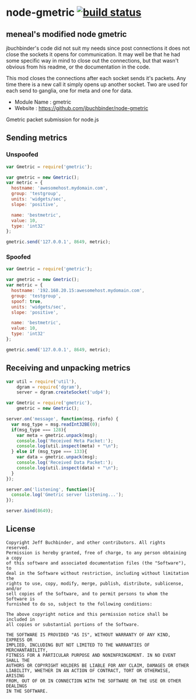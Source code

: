 # node-gmetric [![build status](https://secure.travis-ci.org/jbuchbinder/node-gmetric.png?branch=master)](http://travis-ci.org/jbuchbinder/node-gmetric)

## meneal's modified node gmetric

jbuchbinder's code did not suit my needs since post connections it does not close the sockets it opens for communication.  It may well be that he had some specific way in mind to close out the connections, but that wasn't obvious from his readme, or the documentation in the code.  

This mod closes the connections after each socket sends it's packets.  Any time there is a new call it simply opens up another socket.  Two are used for each send to ganglia, one for meta and one for data.

* Module Name : gmetric
* Website : https://github.com/jbuchbinder/node-gmetric

Gmetric packet submission for node.js

## Sending metrics

### Unspoofed

```javascript
var Gmetric = require('gmetric');

var gmetric = new Gmetric();
var metric = {
  hostname: 'awesomehost.mydomain.com',
  group: 'testgroup',
  units: 'widgets/sec',
  slope: 'positive',

  name: 'bestmetric',
  value: 10,
  type: 'int32'
};

gmetric.send('127.0.0.1', 8649, metric);
```

### Spoofed

```javascript
var Gmetric = require('gmetric');

var gmetric = new Gmetric();
var metric = {
  hostname: '192.168.20.15:awesomehost.mydomain.com',
  group: 'testgroup',
  spoof: true,
  units: 'widgets/sec',
  slope: 'positive',

  name: 'bestmetric',
  value: 10,
  type: 'int32'
};

gmetric.send('127.0.0.1', 8649, metric);
```

## Receiving and unpacking metrics

```javascript
var util = require('util'),
    dgram = require('dgram'),
    server = dgram.createSocket('udp4');

var Gmetric = require('gmetric'),
    gmetric = new Gmetric();

server.on('message', function(msg, rinfo) {
  var msg_type = msg.readInt32BE(0);
  if(msg_type === 128){
    var meta = gmetric.unpack(msg);
    console.log('Received Meta Packet:');
    console.log(util.inspect(meta) + "\n");
  } else if (msg_type === 133){
    var data = gmetric.unpack(msg);
    console.log('Received Data Packet:');
    console.log(util.inspect(data) + "\n");
  }
});

server.on('listening', function(){
  console.log('Gmetric server listening...');
});

server.bind(8649);
```

## License

```
Copyright Jeff Buchbinder, and other contributors. All rights reserved.
Permission is hereby granted, free of charge, to any person obtaining a copy
of this software and associated documentation files (the "Software"), to
deal in the Software without restriction, including without limitation the
rights to use, copy, modify, merge, publish, distribute, sublicense, and/or
sell copies of the Software, and to permit persons to whom the Software is
furnished to do so, subject to the following conditions:

The above copyright notice and this permission notice shall be included in
all copies or substantial portions of the Software.

THE SOFTWARE IS PROVIDED "AS IS", WITHOUT WARRANTY OF ANY KIND, EXPRESS OR
IMPLIED, INCLUDING BUT NOT LIMITED TO THE WARRANTIES OF MERCHANTABILITY,
FITNESS FOR A PARTICULAR PURPOSE AND NONINFRINGEMENT. IN NO EVENT SHALL THE
AUTHORS OR COPYRIGHT HOLDERS BE LIABLE FOR ANY CLAIM, DAMAGES OR OTHER
LIABILITY, WHETHER IN AN ACTION OF CONTRACT, TORT OR OTHERWISE, ARISING
FROM, OUT OF OR IN CONNECTION WITH THE SOFTWARE OR THE USE OR OTHER DEALINGS
IN THE SOFTWARE.
```

